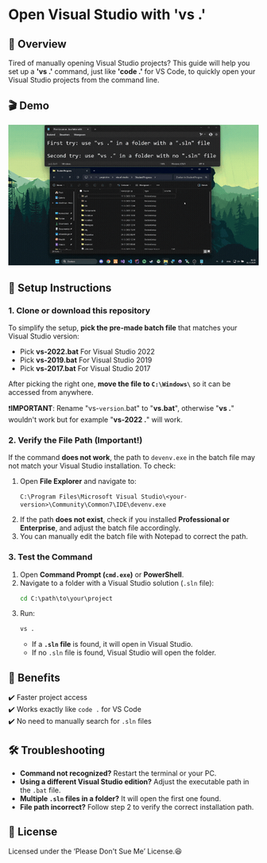 # Open Visual Studio with 'vs .'

## 🚀 Overview
Tired of manually opening Visual Studio projects? This guide will help you set up a **'vs .'** command, just like **'code .'** for VS Code, to quickly open your Visual Studio projects from the command line.

## 🎬 Demo
![VS Shortcut in Action](https://github.com/Florianvhunnik/OpenVisualStudioShortcut/blob/main/preview.gif)

## 🔧 Setup Instructions

### **1. Clone or download this repository**
To simplify the setup, **pick the pre-made batch file** that matches your Visual Studio version:

- Pick **vs-2022.bat** For Visual Studio 2022
- Pick **vs-2019.bat** For Visual Studio 2019
- Pick **vs-2017.bat** For Visual Studio 2017

After picking the right one, **move the file to `C:\Windows\`** so it can be accessed from anywhere.

❗**IMPORTANT**: Rename "vs-`version`.bat" to "**vs.bat**", otherwise "**vs .**" wouldn't work but for example "**vs-2022 .**" will work.

### **2. Verify the File Path (Important!)**
If the command **does not work**, the path to `devenv.exe` in the batch file may not match your Visual Studio installation. To check:
1. Open **File Explorer** and navigate to:
   ```plaintext
   C:\Program Files\Microsoft Visual Studio\<your-version>\Community\Common7\IDE\devenv.exe
   ```
2. If the path **does not exist**, check if you installed **Professional or Enterprise**, and adjust the batch file accordingly.
3. You can manually edit the batch file with Notepad to correct the path.

### **3. Test the Command**
1. Open **Command Prompt (`cmd.exe`)** or **PowerShell**.
2. Navigate to a folder with a Visual Studio solution (`.sln` file):
   ```cmd
   cd C:\path\to\your\project
   ```
3. Run:
   ```cmd
   vs .
   ```
   - If a **`.sln` file** is found, it will open in Visual Studio.
   - If no `.sln` file is found, Visual Studio will open the folder.

## 🎯 Benefits
✔️ Faster project access  
✔️ Works exactly like `code .` for VS Code  
✔️ No need to manually search for `.sln` files  

## 🛠️ Troubleshooting
- **Command not recognized?** Restart the terminal or your PC.
- **Using a different Visual Studio edition?** Adjust the executable path in the `.bat` file.
- **Multiple `.sln` files in a folder?** It will open the first one found.
- **File path incorrect?** Follow step 2 to verify the correct installation path.

## 📌 License
Licensed under the ‘Please Don't Sue Me’ License.😆